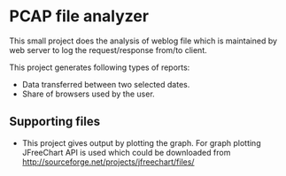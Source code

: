 PCAP file analyzer
=============

This small project does the analysis of weblog file 
which is maintained by web server to log the request/response from/to client.

This project generates following types of reports:
* Data transferred between two selected dates.
* Share of browsers used by the user.

Supporting files
-------

* This project gives output by plotting the graph. For graph plotting JFreeChart API is used which could be downloaded from
  http://sourceforge.net/projects/jfreechart/files/